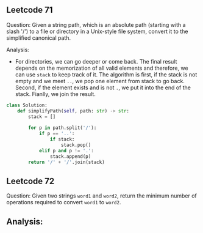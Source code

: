 ## Leetcode 71

Question: Given a string path, which is an absolute path (starting with a slash '/') to a file or directory in a Unix-style file system, 
convert it to the simplified canonical path.

Analysis:
- For directories, we can go deeper or come back. The final result depends on the memorization of all valid elements and therefore, we can use `stack` to keep track of it. The algorithm is first, if the stack is not empty and we meet `..`, we pop one element from stack to go back. Second, if the element exists and is not `.`, we put it into the end of the stack. Fianlly, we join the result.

```python
class Solution:
    def simplifyPath(self, path: str) -> str:
        stack = []
        
        for p in path.split('/'):
            if p == '..':
                if stack:
                    stack.pop()
            elif p and p != '.':
                stack.append(p)
        return '/' + '/'.join(stack)
```

## Leetcode 72

Question: Given two strings `word1` and `word2`, return the minimum number of operations required to convert `word1` to `word2`.

Analysis:
- 
